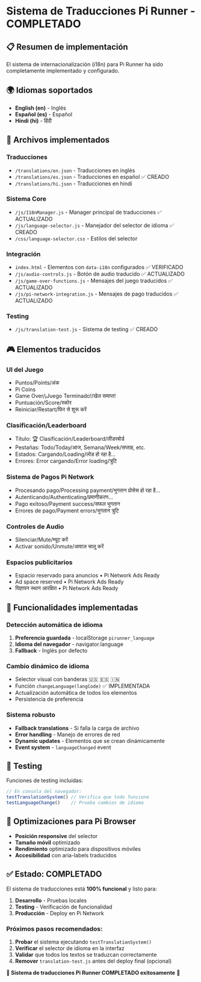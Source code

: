 # Sistema de Traducciones Pi Runner - COMPLETADO

## 📋 Resumen de implementación

El sistema de internacionalización (i18n) para Pi Runner ha sido completamente implementado y configurado.

## 🌍 Idiomas soportados

- **English (en)** - Inglés
- **Español (es)** - Español 
- **Hindi (hi)** - हिंदी

## 📁 Archivos implementados

### Traducciones
- `/translations/en.json` - Traducciones en inglés
- `/translations/es.json` - Traducciones en español ✅ CREADO
- `/translations/hi.json` - Traducciones en hindi

### Sistema Core
- `/js/I18nManager.js` - Manager principal de traducciones ✅ ACTUALIZADO
- `/js/language-selector.js` - Manejador del selector de idioma ✅ CREADO
- `/css/language-selector.css` - Estilos del selector

### Integración
- `index.html` - Elementos con `data-i18n` configurados ✅ VERIFICADO
- `/js/audio-controls.js` - Botón de audio traducido ✅ ACTUALIZADO
- `/js/game-over-functions.js` - Mensajes del juego traducidos ✅ ACTUALIZADO
- `/js/pi-network-integration.js` - Mensajes de pago traducidos ✅ ACTUALIZADO

### Testing
- `/js/translation-test.js` - Sistema de testing ✅ CREADO

## 🎮 Elementos traducidos

### UI del Juego
- Puntos/Points/अंक
- Pi Coins
- Game Over/¡Juego Terminado!/खेल समाप्त!
- Puntuación/Score/स्कोर
- Reiniciar/Restart/फिर से शुरू करें

### Clasificación/Leaderboard
- Título: 🏆 Clasificación/Leaderboard/लीडरबोर्ड
- Pestañas: Todo/Today/आज, Semana/Week/सप्ताह, etc.
- Estados: Cargando/Loading/लोड हो रहा है...
- Errores: Error cargando/Error loading/त्रुटि

### Sistema de Pagos Pi Network
- Procesando pago/Processing payment/भुगतान प्रोसेस हो रहा है...
- Autenticando/Authenticating/प्रमाणीकरण...
- Pago exitoso/Payment success/सफल भुगतान
- Errores de pago/Payment errors/भुगतान त्रुटि

### Controles de Audio
- Silenciar/Mute/म्यूट करें
- Activar sonido/Unmute/आवाज़ चालू करें

### Espacios publicitarios
- Espacio reservado para anuncios • Pi Network Ads Ready
- Ad space reserved • Pi Network Ads Ready
- विज्ञापन स्थान आरक्षित • Pi Network Ads Ready

## 🔧 Funcionalidades implementadas

### Detección automática de idioma
1. **Preferencia guardada** - localStorage `pirunner_language`
2. **Idioma del navegador** - navigator.language
3. **Fallback** - Inglés por defecto

### Cambio dinámico de idioma
- Selector visual con banderas 🇺🇸 🇪🇸 🇮🇳
- Función `changeLanguage(langCode)` ✅ IMPLEMENTADA
- Actualización automática de todos los elementos
- Persistencia de preferencia

### Sistema robusto
- **Fallback translations** - Si falla la carga de archivo
- **Error handling** - Manejo de errores de red
- **Dynamic updates** - Elementos que se crean dinámicamente
- **Event system** - `languageChanged` event

## 🧪 Testing

Funciones de testing incluidas:
```javascript
// En consola del navegador:
testTranslationSystem() // Verifica que todo funcione
testLanguageChange()    // Prueba cambios de idioma
```

## 📱 Optimizaciones para Pi Browser

- **Posición responsive** del selector
- **Tamaño móvil** optimizado
- **Rendimiento** optimizado para dispositivos móviles
- **Accesibilidad** con aria-labels traducidos

## ✅ Estado: COMPLETADO

El sistema de traducciones está **100% funcional** y listo para:

1. **Desarrollo** - Pruebas locales
2. **Testing** - Verificación de funcionalidad
3. **Producción** - Deploy en Pi Network

### Próximos pasos recomendados:

1. **Probar** el sistema ejecutando `testTranslationSystem()`
2. **Verificar** el selector de idioma en la interfaz
3. **Validar** que todos los textos se traduzcan correctamente
4. **Remover** `translation-test.js` antes del deploy final (opcional)

**🎉 Sistema de traducciones Pi Runner COMPLETADO exitosamente** 🎉

